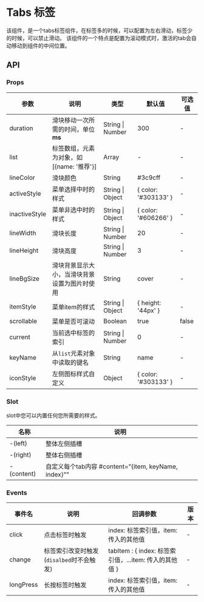# Tabs 标签

该组件，是一个tabs标签组件，在标签多的时候，可以配置为左右滑动，标签少的时候，可以禁止滑动。
该组件的一个特点是配置为滚动模式时，激活的tab会自动移动到组件的中间位置。

## API

### Props

| 参数 | 说明 | 类型 | 默认值 | 可选值 |
| ---- | ---- | ---- | ------ | ------ |
| duration | 滑块移动一次所需的时间，单位**ms** | String \| Number | 300 | - |
| list | 标签数组，元素为对象，如[{name: '推荐'}] | Array | - | - |
| lineColor | 滑块颜色 | String | #3c9cff | - |
| activeStyle | 菜单选择中时的样式 | String \| Object | { color: '#303133' } | - |
| inactiveStyle | 菜单非选中时的样式 | String \| Object | { color: '#606266' } | - |
| lineWidth | 滑块长度 | String \| Number | 20 | - |
| lineHeight | 滑块高度 | String \| Number | 3 | - |
| lineBgSize | 滑块背景显示大小，当滑块背景设置为图片时使用 | String | cover | - |
| itemStyle | 菜单item的样式 | String \| Object | { height: '44px' } | - |
| scrollable | 菜单是否可滚动 | Boolean | true | false |
| current | 当前选中标签的索引 | String \| Number | 0 | - |
| keyName | 从`list`元素对象中读取的键名 | String | name | - |
| iconStyle | 左侧图标样式自定义 | Object | { color: '#303133' } | - |

### Slot

slot中您可以内置任何您所需要的样式。

| 名称 | 说明 |
| ---- | ---- |
| -(left) | 整体左侧插槽 |
| -(right) | 整体右侧插槽 |
| -(content) | 自定义每个tab内容 #content="{item, keyName, index}"" |

### Events

| 事件名 | 说明 | 回调参数 | 版本 |
| ------ | ---- | -------- | ---- |
| click | 点击标签时触发 | index: 标签索引值，item: 传入的其他值 | - |
| change | 标签索引改变时触发(`disalbed`时不会触发) | tabItem : { index: 标签索引值，...item: 传入的其他值 } | - |
| longPress | 长按标签时触发 | index: 标签索引值，item: 传入的其他值 | - |